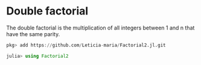 # Double factorial

The double factorial is the multiplication of all integers between 1 and n that have the same parity.


```julia
pkg> add https://github.com/Leticia-maria/Factorial2.jl.git
```
```julia
julia> using Factorial2
```
